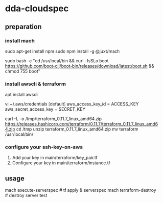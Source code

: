 # dda-cloudspec

## preparation
### install mach
sudo apt-get install npm
sudo npm install -g @juxt/mach

sudo bash -c "cd /usr/local/bin && curl -fsSLo boot https://github.com/boot-clj/boot-bin/releases/download/latest/boot.sh && chmod 755 boot"

### install awscli & terraform
apt install awscli

vi ~/.aws/credentials
[default]
aws_access_key_id = ACCESS_KEY
aws_secret_access_key = SECRET_KEY

curl -L -o /tmp/terraform_0.11.7_linux_amd64.zip https://releases.hashicorp.com/terraform/0.11.7/terraform_0.11.7_linux_amd64.zip
cd /tmp
unzip terraform_0.11.7_linux_amd64.zip
mv terraform /usr/local/bin/

### configure your ssh-key-on-aws
1. Add your key in main/terraform/key_pair.tf
2. Configure your key in main/terraform/instance.tf

## usage
mach execute-serverspec # tf apply & serverspec
mach terraform-destroy  # destroy server test
